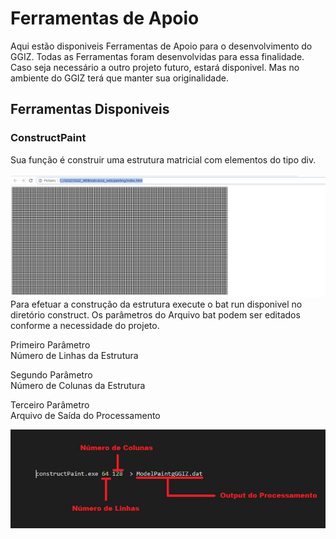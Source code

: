 # Ferramentas de Apoio
Aqui estão disponiveis Ferramentas de Apoio para o desenvolvimento do GGIZ. Todas as Ferramentas foram desenvolvidas para essa finalidade.<br/>
Caso seja necessário a outro projeto futuro, estará disponivel. Mas no ambiente do GGIZ terá que manter sua originalidade.

## Ferramentas Disponiveis

### ConstructPaint

Sua função é construir uma estrutura matricial com elementos do tipo div.    
<br/>
![Menu](img/ggizPaint.jpg)
<br/>
Para efetuar a construção da estrutura execute o bat run disponivel no diretório construct. Os parâmetros do Arquivo bat podem ser editados<br/>
conforme a necessidade do projeto.

Primeiro Parâmetro<br/>
Número de Linhas da Estrutura
</br>

Segundo Parâmetro<br/>
Número de Colunas da Estrutura
</br>

Terceiro Parâmetro<br/>
Arquivo de Saída do Processamento
</br>

![Menu](img/runBatConfig.jpg)

